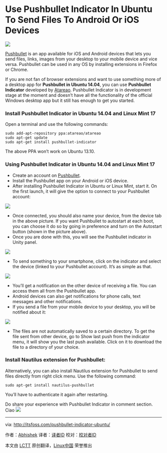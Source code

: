 Use Pushbullet Indicator In Ubuntu To Send Files To Android Or iOS Devices
================================================================================
![](http://itsfoss.itsfoss.netdna-cdn.com/wp-content/uploads/2014/07/Pushbullet_Logog.jpg)

[Pushbullet][1] is an app available for iOS and Android devices that lets you send files, links, images from your desktop to your mobile device and vice versa. Pushbullet can be used in any OS by installing extensions in Firefox or Chrome.

If you are not fan of browser extensions and want to use something more of a desktop app for **Pushbullet in Ubuntu 14.04**, you can use **Pushbullet Indicator** developed by [Atareao][2]. Pushbullet Indicator is in development stage at the moment and doesn’t have all the functionality of the official Windows desktop app but it still has enough to get you started.

### Install Pushbullet Indicator in Ubuntu 14.04 and Linux Mint 17 ###

Open a terminal and use the following commands:

    sudo add-apt-repository ppa:atareao/atareao
    sudo apt-get update
    sudo apt-get install pushbullet-indicator

The above PPA won’t work on Ubuntu 13.10.

### Using Pushbullet Indicator in Ubuntu 14.04 and Linux Mint 17 ###

- Create an account on [Pushbullet][3].
- Install the Pushbullet app on your Android or iOS device.
- After installing Pushbullet Indicator in Ubuntu or Linux Mint, start it. On the first launch, it will give the option to connect to your Pushbullet account:

![](http://itsfoss.itsfoss.netdna-cdn.com/wp-content/uploads/2014/07/Pushbullet_Indicator_start.png)

- Once connected, you should also name your device, from the device tab in the above picture. If you want Pushbullet to autostart at each boot, you can choose it do so by going in preference and turn on the Autostart button (shown in the picture above).
- Once you are done with this, you will see the Pushbullet indicator in Unity panel.

![](http://itsfoss.itsfoss.netdna-cdn.com/wp-content/uploads/2014/07/Use_Pushbullet_indicator_Ubuntu.jpeg)

- To send something to your smartphone, click on the indicator and select the device (linked to your Pushbullet account). It’s as simple as that.

![](http://itsfoss.itsfoss.netdna-cdn.com/wp-content/uploads/2014/07/Pushbullet_Indicator_In_Ubuntu.png)

- You’ll get a notification on the other device of receiving a file. You can access them all from the Pushbullet app.
- Android devices can also get notifications for phone calls, text messages and other notifications.
- If you send a file from your mobile device to your desktop, you will be notified about it:

![](http://itsfoss.itsfoss.netdna-cdn.com/wp-content/uploads/2014/07/Pushbulet_Indicator_Notification.jpeg)

- The files are not automatically saved to a certain directory. To get the file sent from other device, go to Show last push from the indicator menu, it will show you the last push available. Click on it to download the file to a directory of your choice.

### Install Nautilus extension for Pushbullet: ###

Alternatively, you can also install Nautilus extension for Pushbullet to send files directly from right click menu. Use the following command:

    sudo apt-get install nautilus-pushbullet

You’ll have to authenticate it again after restarting.

Do share your experience with Pushbullet Indicator in comment section. Ciao ![](http://itsfoss.itsfoss.netdna-cdn.com/wp-includes/images/smilies/icon_smile.gif)

--------------------------------------------------------------------------------

via: http://itsfoss.com/pushbullet-indicator-ubuntu/

作者：[Abhishek][a]
译者：[译者ID](https://github.com/译者ID)
校对：[校对者ID](https://github.com/校对者ID)

本文由 [LCTT](https://github.com/LCTT/TranslateProject) 原创翻译，[Linux中国](http://linux.cn/) 荣誉推出

[a]:http://itsfoss.com/author/Abhishek/
[1]:https://www.pushbullet.com/
[2]:http://www.atareao.es/
[3]:https://www.pushbullet.com/